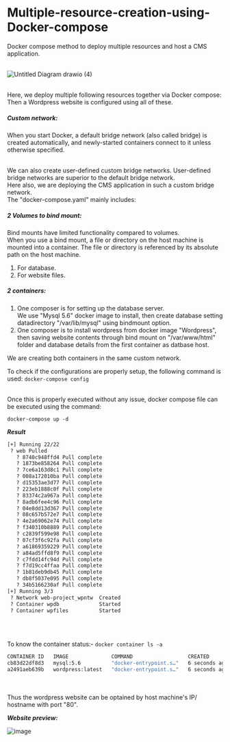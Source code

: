# Multiple-resource-creation-using-Docker-compose
Docker compose method to deploy multiple resources and host a CMS application.
</br>
</br>


![Untitled Diagram drawio (4)](https://user-images.githubusercontent.com/117455666/221953874-94201265-98ab-4e98-8eac-fbf98ec3509d.png)

</br>
Here, we deploy multiple following resources together via Docker compose: </br> Then a Wordpress website is configured using all of these.

##### Custom network:
When you start Docker, a default bridge network (also called bridge) is created automatically, and newly-started containers connect to it unless otherwise specified.</br>
</br>

We can also create user-defined custom bridge networks. User-defined bridge networks are superior to the default bridge network.</br>
Here also, we are deploying the CMS application in such a custom bridge network.</br>
The "docker-compose.yaml" mainly includes:

##### 2 Volumes to bind mount:
Bind mounts have limited functionality compared to volumes. </br>
When you use a bind mount, a file or directory on the host machine is mounted into a container. The file or directory is referenced by its absolute path on the host machine.
1. For database.
2. For website files.

##### 2 containers:
1. One composer is for setting up the database server. </br>
We use "Mysql 5.6" docker image to install, then create database setting datadirectory "/var/lib/mysql" using bindmount option.
2. One composer is to install wordpress from docker image "Wordpress", then saving website contents through bind mount on "/var/www/html" folder and database details from the first container as datbase host.</br>

We are creating both containers in the same custom network.
</br>

To check if the configurations are properly setup, the following command is used:
`docker-compose config`

</br>
Once this is properly executed without any issue, docker compose file can be executed using the command:

`docker-compose up -d`
</br>

***Result***

```sh
[+] Running 22/22
 ? web Pulled                                                                                                                                  21.2s
   ? 8740c948ffd4 Pull complete                                                                                                                 5.1s
   ? 1873be858264 Pull complete                                                                                                                 5.2s
   ? 7ce6a163d8c1 Pull complete                                                                                                                11.1s
   ? 008a172010ba Pull complete                                                                                                                11.2s
   ? d15353ae3d77 Pull complete                                                                                                                12.2s
   ? 223eb1888c0f Pull complete                                                                                                                12.3s
   ? 83374c2a967a Pull complete                                                                                                                12.4s
   ? 8adb6fee4c96 Pull complete                                                                                                                12.6s
   ? 04e8dd13d367 Pull complete                                                                                                                12.7s
   ? 08c657b572e7 Pull complete                                                                                                                13.5s
   ? 4e2a69062e74 Pull complete                                                                                                                13.6s
   ? f340310b8889 Pull complete                                                                                                                13.7s
   ? c2839f599e98 Pull complete                                                                                                                13.7s
   ? 07cf3f6c92fa Pull complete                                                                                                                14.9s
   ? a61869359229 Pull complete                                                                                                                15.9s
   ? a84ad5ffd8f9 Pull complete                                                                                                                16.0s
   ? c7fdd14fc94d Pull complete                                                                                                                16.0s
   ? f7d19cc4ffaa Pull complete                                                                                                                16.1s
   ? 1b81deb9db45 Pull complete                                                                                                                18.0s
   ? db8f5037e095 Pull complete                                                                                                                18.1s
   ? 34b5166230af Pull complete                                                                                                                18.2s 
[+] Running 3/3
 ? Network web-project_wpntw  Created                                                                                                           0.1s  
 ? Container wpdb             Started                                                                                                           1.2s  
 ? Container wpfiles          Started                                                                                                           1.2s
```
</br>
</br>

To know the container status:-
`docker container ls -a`

```sh
CONTAINER ID   IMAGE              COMMAND                  CREATED         STATUS         PORTS                               NAMES
cb83d22df8d3   mysql:5.6          "docker-entrypoint.s…"   6 seconds ago   Up 4 seconds   3306/tcp                            wpdb
a2491aeb639b   wordpress:latest   "docker-entrypoint.s…"   6 seconds ago   Up 4 seconds   0.0.0.0:80->80/tcp, :::80->80/tcp   wpfiles
```


</br>
</br>
Thus the wordpress website can be optained by host machine's IP/ hostname with port "80".
</br>


***Website preview:***
</br>

![image](https://user-images.githubusercontent.com/117455666/221946350-6ec26eb6-e433-4c77-aa31-6d0c47ae088a.png)

